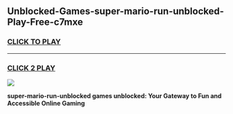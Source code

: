 
## Unblocked-Games-super-mario-run-unblocked-Play-Free-c7mxe
<h3>
<a href="https://premium76.site?title=super-mario-run-unblocked&ref=18A">CLICK TO PLAY</a></h3>
<hr>

<h3>
<a href="https://premium76.site?title=super-mario-run-unblocked&ref=18A">CLICK 2 PLAY</a>
  
</h3>

<a href="https://premium76.site?title=super-mario-run-unblocked&ref=18A"><img src="https://clearcache.store/games.png"></a>


**super-mario-run-unblocked games unblocked: Your Gateway to Fun and Accessible Online Gaming**
